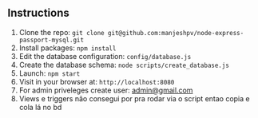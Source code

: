 ## Instructions


1. Clone the repo: `git clone git@github.com:manjeshpv/node-express-passport-mysql.git`
1. Install packages: `npm install`
1. Edit the database configuration: `config/database.js`
1. Create the database schema: `node scripts/create_database.js`
1. Launch: `npm start`
1. Visit in your browser at: `http://localhost:8080`
1. For admin priveleges create user: admin@gmail.com
1. Views e triggers não consegui por pra rodar via o script entao copia e cola lá no bd
